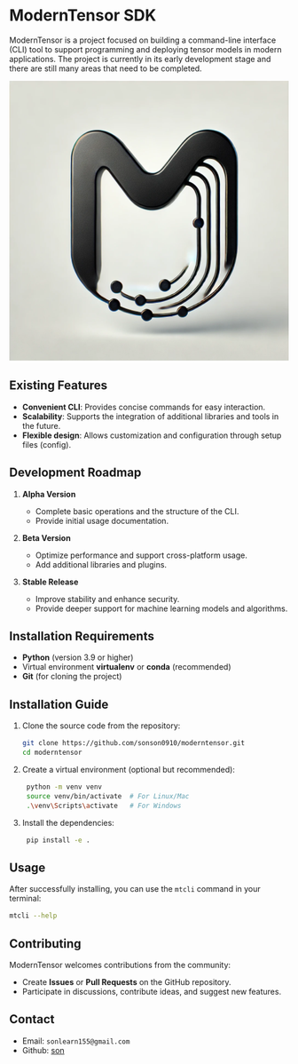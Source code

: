 # ModernTensor SDK

ModernTensor is a project focused on building a command-line interface (CLI) tool to support programming and deploying tensor models in modern applications. The project is currently in its early development stage and there are still many areas that need to be completed.

![moderntensor.png](https://github.com/sonson0910/moderntensor/blob/main/moderntensor.png)

## Existing Features

- **Convenient CLI**: Provides concise commands for easy interaction.
- **Scalability**: Supports the integration of additional libraries and tools in the future.
- **Flexible design**: Allows customization and configuration through setup files (config).

## Development Roadmap

1. **Alpha Version**  
   - Complete basic operations and the structure of the CLI.  
   - Provide initial usage documentation.

2. **Beta Version**  
   - Optimize performance and support cross-platform usage.  
   - Add additional libraries and plugins.

3. **Stable Release**  
   - Improve stability and enhance security.  
   - Provide deeper support for machine learning models and algorithms.

## Installation Requirements

- **Python** (version 3.9 or higher)
- Virtual environment **virtualenv** or **conda** (recommended)
- **Git** (for cloning the project)

## Installation Guide

1. Clone the source code from the repository:
   ```bash
   git clone https://github.com/sonson0910/moderntensor.git
   cd moderntensor
   ```

2. Create a virtual environment (optional but recommended):
   ```bash
    python -m venv venv
    source venv/bin/activate  # For Linux/Mac
    .\venv\Scripts\activate   # For Windows
   ```

3. Install the dependencies:
   ```bash
    pip install -e .
   ```

## Usage

After successfully installing, you can use the `mtcli` command in your terminal:
```bash
mtcli --help
```

## Contributing

ModernTensor welcomes contributions from the community:
* Create **Issues** or **Pull Requests** on the GitHub repository.
* Participate in discussions, contribute ideas, and suggest new features.

## Contact

* Email: `sonlearn155@gmail.com`
* Github: [son](https://github.com/sonson0910)
